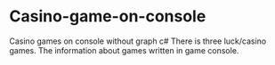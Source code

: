 # Casino-game-on-console
Casino games on console without graph c#
There is three luck/casino games.
The information about games written in game console.

